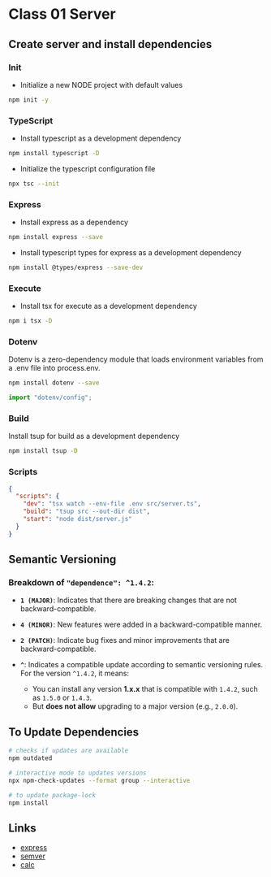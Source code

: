# Class 01 Server

## Create server and install dependencies

### Init

- Initialize a new NODE project with default values

```bash
npm init -y
```

### TypeScript

- Install typescript as a development dependency

```bash
npm install typescript -D
```

- Initialize the typescript configuration file

```bash
npx tsc --init
```

### Express

- Install express as a dependency

```bash
npm install express --save
```

- Install typescript types for express as a development dependency

```bash
npm install @types/express --save-dev
```

### Execute

- Install tsx for execute as a development dependency

```bash
npm i tsx -D
```

### Dotenv

Dotenv is a zero-dependency module that loads environment variables from a .env file into process.env.

```bash
npm install dotenv --save
```

```ts
import "dotenv/config";
```

### Build

Install tsup for build as a development dependency

```bash
npm install tsup -D
```

### Scripts

```json
{
  "scripts": {
    "dev": "tsx watch --env-file .env src/server.ts",
    "build": "tsup src --out-dir dist",
    "start": "node dist/server.js"
  }
}
```

## Semantic Versioning

### Breakdown of `"dependence": ^1.4.2`:

- **`1 (MAJOR)`**: Indicates that there are breaking changes that are not backward-compatible.

- **`4 (MINOR)`**: New features were added in a backward-compatible manner.

- **`2 (PATCH)`**: Indicate bug fixes and minor improvements that are backward-compatible.

- **`^`**: Indicates a compatible update according to semantic versioning rules. For the version `^1.4.2`, it means:

  - You can install any version **1.x.x** that is compatible with `1.4.2`, such as `1.5.0` or `1.4.3`.
  - But **does not allow** upgrading to a major version (e.g., `2.0.0`).

## To Update Dependencies

```bash
# checks if updates are available
npm outdated

# interactive mode to updates versions
npx npm-check-updates --format group --interactive

# to update package-lock
npm install
```

## Links

- [express](https://expressjs.com/)
- [semver](https://semver.org/)
- [calc](https://semver.npmjs.com/)
